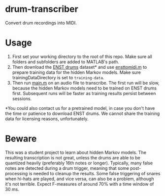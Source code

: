 # drum-transcriber
Convert drum recordings into MIDI.

# Usage
 1. First set your working directory to the root of this repo. Make sure all folders and subfolders are added to MATLAB's path.
 1. Then download the [ENST drums](http://perso.telecom-paristech.fr/~grichard/ENST-drums/) dataset* and use [ensttomidi.m](./ensttomidi.m) to prepare training data for the hidden Markov models. Make sure trainingDataDirectory is set to `training-data`.
 1. Then run [main.m](./main.m) on an audio file to transcribe. The first run will be slow, because the hidden Markov models need to be trained on ENST drums first. Subsequent runs will be faster as training results persist between sessions.
 
*You could also contact us for a pretrained model, in case you don't have the time or patience to download ENST drums. We cannot share the training data for licensing reasons, unfortunately.

# Beware
This was a student project to learn about hidden Markov models. The resulting transcription is not great, unless the drums are able to be quantized heavily (preferably 16th notes or longer). Typically, many false notes are detected during a drum trigger, meaning that some post-processing is needed to cleanup the results. Some false triggering of snares when hi-hats are played, and vice versa, can also be a problem, although it's not terrible. Expect F-measures of around 70% with a time window of 30 ms.
